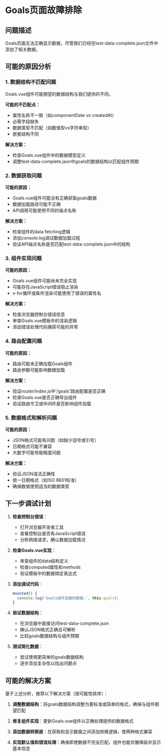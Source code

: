 # Goals页面故障排除

## 问题描述
Goals页面无法正确显示数据，尽管我们已经在test-data-complete.json文件中添加了相关数据。

## 可能的原因分析

### 1. 数据结构不匹配问题
Goals.vue组件可能期望的数据结构与我们提供的不同。

**可能的不匹配点：**
- 属性名称不一致（如componentDate vs createdAt）
- 必需字段缺失
- 数据类型不匹配（如数值型vs字符串型）
- 嵌套结构不同

**解决方案：**
- 检查Goals.vue组件中的数据模型定义
- 调整test-data-complete.json中goals的数据结构以匹配组件预期

### 2. 数据获取问题

**可能的原因：**
- Goals.vue组件可能没有正确获取goals数据
- 数据加载路径可能不正确
- API调用可能使用不同的端点名称

**解决方案：**
- 检查组件的data fetching逻辑
- 添加console.log调试数据加载过程
- 验证API端点名称是否匹配test-data-complete.json中的结构

### 3. 组件实现问题

**可能的原因：**
- Goals.vue组件可能尚未完全实现
- 可能存在JavaScript错误阻止渲染
- v-for循环或条件渲染可能使用了错误的属性名

**解决方案：**
- 检查浏览器控制台错误信息
- 审查Goals.vue模板中的渲染逻辑
- 添加错误处理代码捕获可能的异常

### 4. 路由配置问题

**可能的原因：**
- 路由可能未正确加载Goals组件
- 路由参数可能影响数据加载

**解决方案：**
- 验证router/index.js中'/goals'路由配置是否正确
- 检查Goals.vue是否正确导出组件
- 验证路由守卫或中间件是否影响组件加载

### 5. 数据格式和解析问题

**可能的原因：**
- JSON格式可能有问题（如缺少逗号或引号）
- 日期格式可能不兼容
- 大数字可能导致精度问题

**解决方案：**
- 验证JSON语法正确性
- 统一日期格式（如ISO 8601标准）
- 确保数值使用适当的数据类型

## 下一步调试计划

1. **检查控制台错误**：
   - 打开浏览器开发者工具
   - 查看控制台是否有JavaScript错误
   - 分析网络请求，确认数据加载情况

2. **检查Goals.vue实现**：
   - 审查组件的data结构定义
   - 检查computed属性和methods
   - 验证模板中的数据绑定表达式

3. **添加调试代码**：
   ```javascript
   mounted() {
     console.log('Goals组件加载的数据:', this.goals);
   }
   ```

4. **验证数据结构**：
   - 在浏览器中直接访问test-data-complete.json
   - 确认JSON格式正确且可解析
   - 比较goals数据结构与组件预期

5. **测试简化数据**：
   - 尝试使用更简单的goals数据结构
   - 逐步添加复杂性以找出问题点

## 可能的解决方案

基于上述分析，推荐以下解决方案（按可能性排序）：

1. **调整数据结构**：将goals数据结构调整为更标准或简单的格式，确保与组件期望匹配

2. **修复组件实现**：更新Goals.vue组件以正确处理提供的数据格式

3. **添加数据转换层**：在获取和显示数据之间添加转换逻辑，使两种格式兼容

4. **实现默认值和错误处理**：确保即使数据不完全匹配，组件也能优雅降级并显示基本信息 